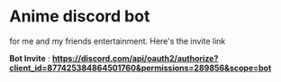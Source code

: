 # Anime discord bot
for me and my friends entertainment. 
Here's the invite link

__Bot Invite__ : __https://discord.com/api/oauth2/authorize?client_id=877425384864501760&permissions=289856&scope=bot__

